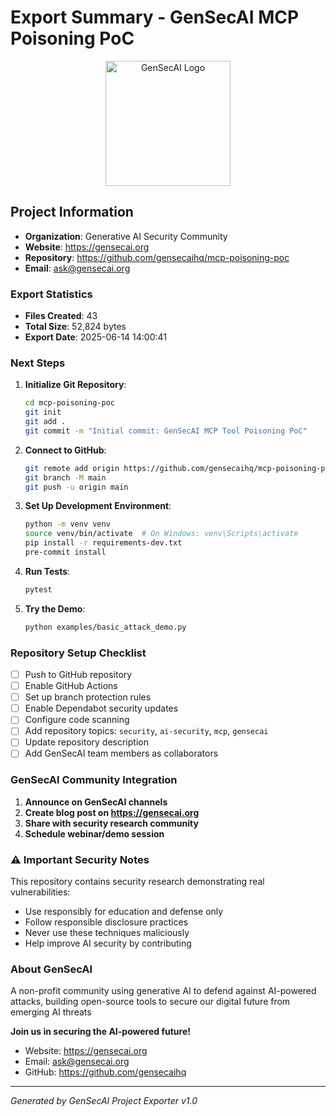 # Export Summary - GenSecAI MCP Poisoning PoC

<p align="center">
  <img src="https://gensecai.org/logo.png" alt="GenSecAI Logo" width="200">
</p>

## Project Information

- **Organization**: Generative AI Security Community
- **Website**: https://gensecai.org
- **Repository**: https://github.com/gensecaihq/mcp-poisoning-poc
- **Email**: ask@gensecai.org

### Export Statistics
- **Files Created**: 43
- **Total Size**: 52,824 bytes
- **Export Date**: 2025-06-14 14:00:41

### Next Steps

1. **Initialize Git Repository**:
   ```bash
   cd mcp-poisoning-poc
   git init
   git add .
   git commit -m "Initial commit: GenSecAI MCP Tool Poisoning PoC"
   ```

2. **Connect to GitHub**:
   ```bash
   git remote add origin https://github.com/gensecaihq/mcp-poisoning-poc.git
   git branch -M main
   git push -u origin main
   ```

3. **Set Up Development Environment**:
   ```bash
   python -m venv venv
   source venv/bin/activate  # On Windows: venv\Scripts\activate
   pip install -r requirements-dev.txt
   pre-commit install
   ```

4. **Run Tests**:
   ```bash
   pytest
   ```

5. **Try the Demo**:
   ```bash
   python examples/basic_attack_demo.py
   ```

### Repository Setup Checklist

- [ ] Push to GitHub repository
- [ ] Enable GitHub Actions
- [ ] Set up branch protection rules
- [ ] Enable Dependabot security updates
- [ ] Configure code scanning
- [ ] Add repository topics: `security`, `ai-security`, `mcp`, `gensecai`
- [ ] Update repository description
- [ ] Add GenSecAI team members as collaborators

### GenSecAI Community Integration

1. **Announce on GenSecAI channels**
2. **Create blog post on https://gensecai.org**
3. **Share with security research community**
4. **Schedule webinar/demo session**

### ⚠️ Important Security Notes

This repository contains security research demonstrating real vulnerabilities:
- Use responsibly for education and defense only
- Follow responsible disclosure practices
- Never use these techniques maliciously
- Help improve AI security by contributing

### About GenSecAI

A non-profit community using generative AI to defend against AI-powered attacks, building open-source tools to secure our digital future from emerging AI threats

**Join us in securing the AI-powered future!**

- Website: https://gensecai.org
- Email: ask@gensecai.org
- GitHub: https://github.com/gensecaihq

---

*Generated by GenSecAI Project Exporter v1.0*
